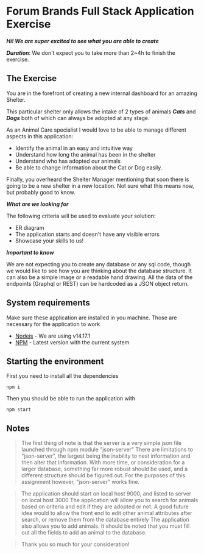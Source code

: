 # Forum Brands Full Stack Application Exercise
***Hi! We are super excited to see what you are able to create***

***Duration***: We don't expect you to take more than 2~4h to finish the exercise.

## The Exercise
You are in the forefront of creating a new internal dashboard for an amazing Shelter. 

This particular shelter only allows the intake of 2 types of animals ***Cats*** and ***Dogs*** both of which can always be adopted
at any stage. 

As an Animal Care specialist I would love to be able to manage different aspects in this application:
- Identify the animal in an easy and intuitive way
- Understand how long the animal has been in the shelter 
- Understand who has adopted our animals
- Be able to change information about the Cat or Dog easily. 

Finally, you overheard the Shelter Manager mentioning that soon there is going to be a new shelter in a new location. 
Not sure what this means now, but probably good to know. 

***What are we looking for***

The following criteria will be used to evaluate your solution: 
- ER diagram
- The application starts and doesn't have any visible errors
- Showcase your skills to us!

***Important to know***

We are not expecting you to create any database or any sql code, though we would like to see how you are thinking about the 
database structure. It can also be a simple image or a readable hand drawing. All the data of the endpoints (Graphql or REST) 
can be hardcoded as a JSON object return. 

## System requirements
Make sure these application are installed in you machine. Those are necessary for the application to work

- [Nodejs]() - We are using v14.17.1
- [NPM]() - Latest version with the current system

## Starting the environment 
First you need to install all the dependencies

```shell
npm i
```

Then you should be able to run the application with

```shell
npm start
```

## Notes
> The first thing of note is that the server is a very simple json file launched through npm module "json-server"
> There are limitations to "json-server", the largest being the inability to nest information and then alter that information.
> With more time, or consideration for a larger database, something far more robust should be used, and a different structure should be figured out.
> For the purposes of this assignment however, "json-server" works fine.

> The application should start on local host 9000, and listed to server on local host 3000
> The application will allow you to search for animals based on criteria and edit if they are adopted or not.
> A good future idea would to allow the front end to edit other animal attributes after search, or remove them from the database entirely
> The application also allows you to add animals. It should be noted that you must fill out all the fields to add an animal to the database.

> Thank you so much for your consideration!
